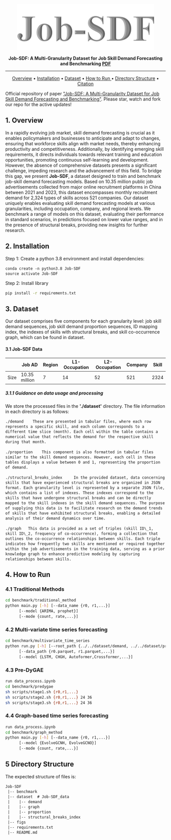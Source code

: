 <div align="center">
  <img src="figs/title.png" alt="Title Image">
    <p> 
    	<b>
        Job-SDF: A Multi-Granularity Dataset for Job Skill Demand Forecasting and Benchmarking <a href="https://arxiv.org/pdf/2406.11920" title="PDF">PDF</a>
        </b>
    </p>

---

<p align="center">
  <a href="## Overview">Overview</a> •
  <a href="## Installation">Installation</a> •
  <a href="## Dataset">Dataset</a> •
  <a href="## How to Run">How to Run </a> •
  <a href="## Directory Structure">Directory Structure</a> •
  <a href="## Citation">Citation</a> 
</p>
</div>

Official repository of paper [&#34;Job-SDF: A Multi-Granularity Dataset for Job Skill Demand Forecasting and Benchmarking&#34;](https://arxiv.org/pdf/2406.11920). Please star, watch and fork our repo for the active updates!

## 1. Overview

<!-- <div style="display: flex; justify-content: center;">
  <img src="https://github.com/usail-hkust/UUKG/blob/main/workflow.png" width="400">
  <img src="https://github.com/usail-hkust/UUKG/blob/main/UrbanKG.png" width="300">
</div> -->

In a rapidly evolving job market, skill demand forecasting is crucial as it enables policymakers and businesses to anticipate and adapt to changes, ensuring that workforce skills align with market needs, thereby enhancing productivity and competitiveness. Additionally, by identifying emerging skill requirements, it directs individuals towards relevant training and education opportunities, promoting continuous self-learning and development. However, the absence of comprehensive datasets presents a significant challenge, impeding research and the advancement of this field. To bridge this gap, we present **Job-SDF**, a dataset designed to train and benchmark job-skill demand forecasting models. Based on 10.35 million public job advertisements collected from major online recruitment platforms in China between 2021 and 2023, this dataset encompasses monthly recruitment demand for 2,324 types of skills across 521 companies. Our dataset uniquely enables evaluating skill demand forecasting models at various granularities, including occupation, company, and regional levels. We benchmark a range of models on this dataset, evaluating their performance in standard scenarios, in predictions focused on lower value ranges, and in the presence of structural breaks, providing new insights for further research.

## 2. Installation

Step 1: Create a python 3.8 environment and install dependencies:

```
conda create -n python3.8 Job-SDF
source activate Job-SDF
```

Step 2: Install library

```bash
pip install -r requirements.txt
```

## 3. Dataset

Our dataset comprises five components for each granularity level: job skill demand sequences, job skill demand proportion sequences, ID mapping index, the indexes of skills with structural breaks, and skill co-occurrence graph, which can be found in dataset.

#### 3.1 Job-SDF Data

|      | Job AD        | Region | L1-Occupation | L2-Occupation | Company | Skill |
| ---- | ------------- | ------ | ------------- | ------------- | ------- | ----- |
| Size | 10.35 million | 7      | 14            | 52            | 521     | 2324  |

##### 3.1.1 Guidance on data usage and processing

We store the processed files in the **'./dataset'** directory.
The file information in each directory is as follows:

```
./demand    These are presented in tabular files, where each row represents a specific skill, and each column corresponds to a different time slice (month). Each cell within the table contains a numerical value that reflects the demand for the respective skill during that month.

./proportion    This component is also formatted in tabular files similar to the skill demand sequences. However, each cell in these tables displays a value between 0 and 1, representing the proportion of demand.

./structural_breaks_index     In the provided dataset, data concerning skills that have experienced structural breaks are organized in JSON format. Each granularity level is represented by a separate JSON file, which contains a list of indexes. These indexes correspond to the skills that have undergone structural breaks and can be directly mapped to the skill indexes in the skill demand sequences. The purpose of supplying this data is to facilitate research on the demand trends of skills that have exhibited structural breaks, enabling a detailed analysis of their demand dynamics over time.

./graph   This data is provided as a set of triples (skill ID\_1, skill ID\_2, frequency of co-occurrence), forming a collection that outlines the co-occurrence relationships between skills. Each triple indicates how frequently two skills are mentioned or required together within the job advertisements in the training data, serving as a prior knowledge graph to enhance predictive modeling by capturing relationships between skills.
```

## 4. How to Run

### 4.1 Traditional Methods

```bash
cd benchmark/traditional_method
python main.py [-h] [--data_name {r0, r1,...}]
      [--model {ARIMA, prophet}]
      [--mode {count, rate,...}]
```

### 4.2 Multi-variate time series forecasting

```bash
cd benchmark/multivariate_time_series
python run.py [-h] [--root_path {../../dataset/demand, ../../dataset/proportion}]
      [--data_path {r0.parquet, r1.parquet,...}]
      [--model {LSTM, CHGH, Autoformer,Crossformer,...}]
```

### 4.3 Pre-DyGAE

```bash
run data_process.ipynb
cd benchmark/predygae
sh scripts/stage1.sh {r0,r1,...}
sh scripts/stage2.sh {r0,r1,...} 24 36
sh scripts/stage3.sh {r0,r1,...} 24 36
```

### 4.4 Graph-based time series forecasting

```bash
run data_process.ipynb
cd benchmark/graph_method
python main.py [-h] [--data_name {r0, r1,...}]
      [--model {EvolveGCNH, EvolveGCNO}]
      [--mode {count, rate,...}]
```

## 5 Directory Structure

The expected structure of files is:

```
Job-SDF
 |-- benchmark
 |-- dataset  # Job-SDF_data
 |    |-- demand
 |    |-- graph
 |    |-- proportion
 |    |-- structural_breaks_index
 |-- figs
 |-- requirements.txt
 |-- README.md
```

<!-- ## 6 Citation

If you find our work is useful for your research, please consider citing:

```bash
@article{ning2024uukg,
  title={UUKG: unified urban knowledge graph dataset for urban spatiotemporal prediction},
  author={Ning, Yansong and Liu, Hao and Wang, Hao and Zeng, Zhenyu and Xiong, Hui},
  journal={Advances in Neural Information Processing Systems},
  volume={36},
  year={2024}
}
```
